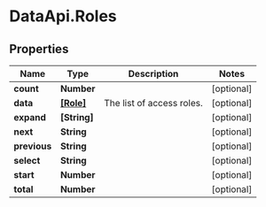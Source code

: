 # DataApi.Roles

## Properties

Name | Type | Description | Notes
------------ | ------------- | ------------- | -------------
**count** | **Number** |  | [optional] 
**data** | [**[Role]**](Role.md) | The list of access roles. | [optional] 
**expand** | **[String]** |  | [optional] 
**next** | **String** |  | [optional] 
**previous** | **String** |  | [optional] 
**select** | **String** |  | [optional] 
**start** | **Number** |  | [optional] 
**total** | **Number** |  | [optional] 



